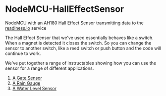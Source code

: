 # NodeMCU-HallEffectSensor

NodeMCU with an AH180 Hall Effect Sensor transmitting data to the [readiness.io](https://readiness.io/) service

The Hall Effect Sensor that we've used essentially behaves like a switch. When a magnet is detected it closes the switch. So you can change the sensor to another switch, like a reed switch or push button and the code will continue to work.

We've put together a range of instructables showing how you can use the sensor for a range of different applications.

1. [A Gate Sensor](XXXXX)
2. [A Rain Gauge](XXXXX)
3. [A Water Level Sensor](XXXXX)
